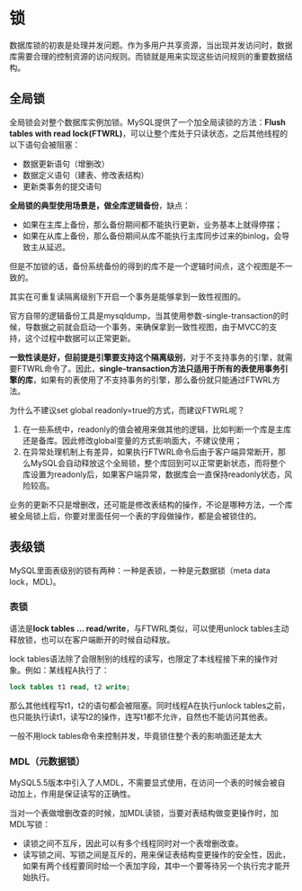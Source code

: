 # 锁

数据库锁的初衷是处理并发问题。作为多用户共享资源，当出现并发访问时，数据库需要合理的控制资源的访问规则。而锁就是用来实现这些访问规则的重要数据结构。

## 全局锁

全局锁会对整个数据库实例加锁。MySQL提供了一个加全局读锁的方法：**Flush tables with read lock(FTWRL)**，可以让整个库处于只读状态，之后其他线程的以下语句会被阻塞：

- 数据更新语句（增删改）
- 数据定义语句（建表、修改表结构）
- 更新类事务的提交语句

**全局锁的典型使用场景是，做全库逻辑备份**，缺点：

- 如果在主库上备份，那么备份期间都不能执行更新，业务基本上就得停摆；
- 如果在从库上备份，那么备份期间从库不能执行主库同步过来的binlog，会导致主从延迟。

但是不加锁的话，备份系统备份的得到的库不是一个逻辑时间点，这个视图是不一致的。

其实在可重复读隔离级别下开启一个事务是能够拿到一致性视图的。

官方自带的逻辑备份工具是mysqldump，当其使用参数-single-transaction的时候，导数据之前就会启动一个事务，来确保拿到一致性视图，由于MVCC的支持，这个过程中数据可以正常更新。

**一致性读是好，但前提是引擎要支持这个隔离级别**，对于不支持事务的引擎，就需要FTWRL命令了。因此，**single-transaction方法只适用于所有的表使用事务引擎的库**，如果有的表使用了不支持事务的引擎，那么备份就只能通过FTWRL方法。

为什么不建议set global readonly=true的方式，而建议FTWRL呢？

1. 在一些系统中，readonly的值会被用来做其他的逻辑，比如判断一个库是主库还是备库。因此修改global变量的方式影响面大，不建议使用；
2. 在异常处理机制上有差异，如果执行FTWRL命令后由于客户端异常断开，那么MySQL会自动释放这个全局锁，整个库回到可以正常更新状态，而将整个库设置为readonly后，如果客户端异常，数据库会一直保持readonly状态，风险较高。

业务的更新不只是增删改，还可能是修改表结构的操作，不论是哪种方法，一个库被全局锁上后，你要对里面任何一个表的字段做操作，都是会被锁住的。

## 表级锁

MySQL里面表级别的锁有两种：一种是表锁，一种是元数据锁（meta data lock，MDL)。

### 表锁

语法是**lock tables ... read/write**，与FTWRL类似，可以使用unlock tables主动释放锁，也可以在客户端断开的时候自动释放。

lock tables语法除了会限制别的线程的读写，也限定了本线程接下来的操作对象。例如：某线程A执行了：

```sql
lock tables t1 read, t2 write;
```
那么其他线程写t1，t2的语句都会被阻塞。同时线程A在执行unlock tables之前，也只能执行读t1，读写t2的操作，连写t1都不允许，自然也不能访问其他表。

一般不用lock tables命令来控制并发，毕竟锁住整个表的影响面还是太大

### MDL（元数据锁）

MySQL5.5版本中引入了人MDL，不需要显式使用，在访问一个表的时候会被自动加上，作用是保证读写的正确性。

当对一个表做增删改查的时候，加MDL读锁，当要对表结构做变更操作时，加MDL写锁：

- 读锁之间不互斥，因此可以有多个线程同时对一个表增删改查。
- 读写锁之间、写锁之间是互斥的，用来保证表结构变更操作的安全性，因此，如果有两个线程要同时给一个表加字段，其中一个要等待另一个执行完才能开始执行。

